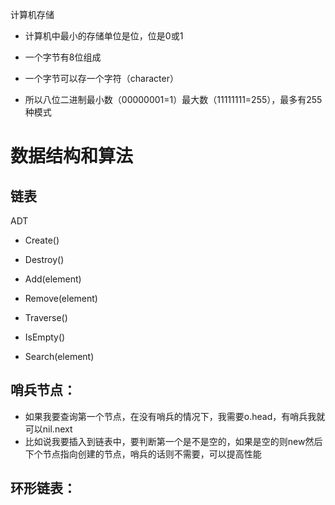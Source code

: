 计算机存储

+ 计算机中最小的存储单位是位，位是0或1

+ 一个字节有8位组成

+ 一个字节可以存一个字符（character）

+ 所以八位二进制最小数（00000001=1）最大数（11111111=255），最多有255种模式

# 数据结构和算法

##  链表

ADT
- Create()

- Destroy()

- Add(element)

- Remove(element)

- Traverse()

- IsEmpty()

- Search(element)

  

## 哨兵节点：

+ 如果我要查询第一个节点，在没有哨兵的情况下，我需要o.head，有哨兵我就可以nil.next
+ 比如说我要插入到链表中，要判断第一个是不是空的，如果是空的则new然后下个节点指向创建的节点，哨兵的话则不需要，可以提高性能

## 环形链表：





















